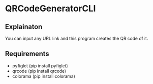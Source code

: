 # QRCodeGeneratorCLI

## Explainaton
You can input any URL link and this program creates the QR code of it.

## Requirements
- pyfiglet (pip install pyfiglet)
- qrcode (pip install qrcode)
- colorama (pip install colorama)

